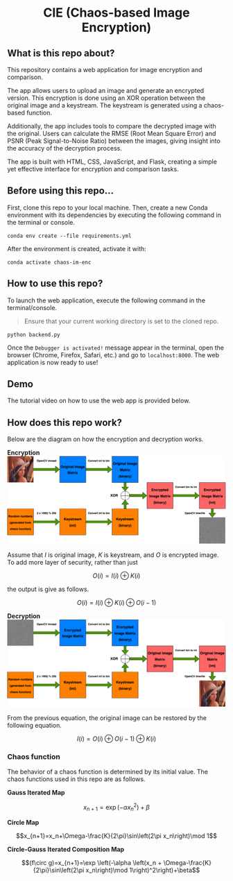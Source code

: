 <div align="center">

# CIE (Chaos-based Image Encryption)

<div align="left">

<!-- <h2 id="first-section">What is this repo about?</h2> -->
## What is this repo about?

This repository contains a web application for image encryption and comparison.

The app allows users to upload an image and generate an encrypted version. This encryption is done using an XOR operation between the original image and a keystream. The keystream is generated using a chaos-based function.

Additionally, the app includes tools to compare the decrypted image with the original. Users can calculate the RMSE (Root Mean Square Error) and PSNR (Peak Signal-to-Noise Ratio) between the images, giving insight into the accuracy of the decryption process.

The app is built with HTML, CSS, JavaScript, and Flask, creating a simple yet effective interface for encryption and comparison tasks.

## Before using this repo...

First, clone this repo to your local machine. Then, create a new Conda environment with its dependencies by executing the following command in the terminal or console.

```
conda env create --file requirements.yml
```

After the environment is created, activate it with:

```
conda activate chaos-im-enc
```

## How to use this repo?

To launch the web application, execute the following command in the terminal/console.

> Ensure that your current working directory is set to the cloned repo.

```
python backend.py
```

Once the `Debugger is activated!` message appear in the terminal, open the browser (Chrome, Firefox, Safari, etc.) and go to `localhost:8000`. The web application is now ready to use!

## Demo

The tutorial video on how to use the web app is provided below.


## How does this repo work?

Below are the diagram on how the encryption and decryption works.

**Encryption**
<img src="./schemes/encryption.png">

Assume that $I$ is original image, $K$ is keystream, and $O$ is encrypted image. To add more layer of security, rather than just

$$O(i)=I(i)\oplus K(i)$$

the output is give as follows.

$$O(i)=I(i)\oplus K(i)\oplus O(i-1)$$

**Decryption**
<img src="./schemes/decryption.png">

From the previous equation, the original image can be restored by the following equation.

$$I(i)=O(i)\oplus O(i-1)\oplus K(i)$$

### Chaos function
The behavior of a chaos function is determined by its initial value. The chaos functions used in this repo are as follows.

**Gauss Iterated Map**

$$x_{n+1}=\exp \left(-\alpha x_n^2\right)+\beta$$

**Circle Map**

$$x_{n+1}=x_n+\Omega-\frac{K}{2\pi}\sin\left(2\pi x_n\right)\mod 1$$

**Circle-Gauss Iterated Composition Map**

$$(f\circ g)=x_{n+1}=\exp \left(-\alpha \left(x_n + \Omega-\frac{K}{2\pi}\sin\left(2\pi x_n\right)\mod 1\right)^2\right)+\beta$$
